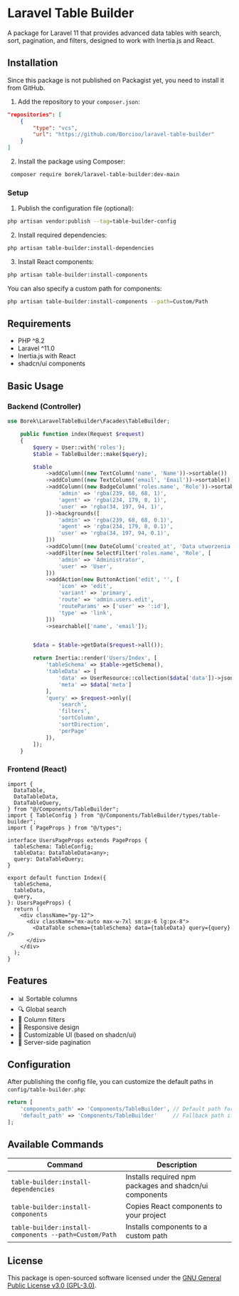 # Laravel Table Builder

A package for Laravel 11 that provides advanced data tables with search, sort, pagination, and filters, designed to work with Inertia.js and React.

## Installation

Since this package is not published on Packagist yet, you need to install it from GitHub.

1. Add the repository to your `composer.json`:

```json
"repositories": [
    {
        "type": "vcs",
        "url": "https://github.com/Borcioo/laravel-table-builder"
    }
]
```

2. Install the package using Composer:

```bash
 composer require borek/laravel-table-builder:dev-main
```

### Setup

1. Publish the configuration file (optional):

```bash
php artisan vendor:publish --tag=table-builder-config
```

2. Install required dependencies:

```bash
php artisan table-builder:install-dependencies
```

3. Install React components:

```bash
php artisan table-builder:install-components
```

You can also specify a custom path for components:

```bash
php artisan table-builder:install-components --path=Custom/Path
```

## Requirements

- PHP ^8.2
- Laravel ^11.0
- Inertia.js with React
- shadcn/ui components

## Basic Usage

### Backend (Controller)

```php
use Borek\LaravelTableBuilder\Facades\TableBuilder;

    public function index(Request $request)
    {
        $query = User::with('roles');
        $table = TableBuilder::make($query);

        $table
            ->addColumn((new TextColumn('name', 'Name'))->sortable())
            ->addColumn((new TextColumn('email', 'Email'))->sortable())
            ->addColumn((new BadgeColumn('roles.name', 'Role'))->sortable()->colors([
                'admin' => 'rgba(239, 68, 68, 1)',
                'agent' => 'rgba(234, 179, 8, 1)',
                'user' => 'rgba(34, 197, 94, 1)',
            ])->backgrounds([
                'admin' => 'rgba(239, 68, 68, 0.1)',
                'agent' => 'rgba(234, 179, 8, 0.1)',
                'user' => 'rgba(34, 197, 94, 0.1)',
            ]))
            ->addColumn((new DateColumn('created_at', 'Data utworzenia'))->sortable())
            ->addFilter(new SelectFilter('roles.name', 'Role', [
                'admin' => 'Administrator',
                'user' => 'User',
            ]))
            ->addAction(new ButtonAction('edit', '', [
                'icon' => 'edit',
                'variant' => 'primary',
                'route' => 'admin.users.edit',
                'routeParams' => ['user' => ':id'],
                'type' => 'link',
            ]))
            ->searchable(['name', 'email']);


        $data = $table->getData($request->all());

        return Inertia::render('Users/Index', [
            'tableSchema' => $table->getSchema(),
            'tableData' => [
                'data' => UserResource::collection($data['data'])->jsonSerialize(),
                'meta' => $data['meta']
            ],
            'query' => $request->only([
                'search',
                'filters',
                'sortColumn',
                'sortDirection',
                'perPage'
            ]),
        ]);
    }
```

### Frontend (React)

```tsx
import {
  DataTable,
  DataTableData,
  DataTableQuery,
} from "@/Components/TableBuilder";
import { TableConfig } from "@/Components/TableBuilder/types/table-builder";
import { PageProps } from "@/types";

interface UsersPageProps extends PageProps {
  tableSchema: TableConfig;
  tableData: DataTableData<any>;
  query: DataTableQuery;
}

export default function Index({
  tableSchema,
  tableData,
  query,
}: UsersPageProps) {
  return (
    <div className="py-12">
      <div className="mx-auto max-w-7xl sm:px-6 lg:px-8">
        <DataTable schema={tableSchema} data={tableData} query={query} />
      </div>
    </div>
  );
}
```

## Features

- 📊 Sortable columns
- 🔍 Global search
- 🎯 Column filters
- 📱 Responsive design
- 🎨 Customizable UI (based on shadcn/ui)
- 📄 Server-side pagination

## Configuration

After publishing the config file, you can customize the default paths in `config/table-builder.php`:

```php
return [
    'components_path' => 'Components/TableBuilder', // Default path for components
    'default_path' => 'Components/TableBuilder'     // Fallback path if config is not published
];
```

## Available Commands

| Command                                               | Description                                             |
| ----------------------------------------------------- | ------------------------------------------------------- |
| `table-builder:install-dependencies`                  | Installs required npm packages and shadcn/ui components |
| `table-builder:install-components`                    | Copies React components to your project                 |
| `table-builder:install-components --path=Custom/Path` | Installs components to a custom path                    |

## License

This package is open-sourced software licensed under the [GNU General Public License v3.0 (GPL-3.0)](https://www.gnu.org/licenses/gpl-3.0.html).
